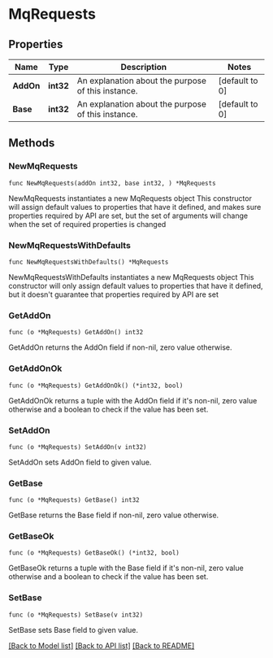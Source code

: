 # MqRequests

## Properties

Name | Type | Description | Notes
------------ | ------------- | ------------- | -------------
**AddOn** | **int32** | An explanation about the purpose of this instance. | [default to 0]
**Base** | **int32** | An explanation about the purpose of this instance. | [default to 0]

## Methods

### NewMqRequests

`func NewMqRequests(addOn int32, base int32, ) *MqRequests`

NewMqRequests instantiates a new MqRequests object
This constructor will assign default values to properties that have it defined,
and makes sure properties required by API are set, but the set of arguments
will change when the set of required properties is changed

### NewMqRequestsWithDefaults

`func NewMqRequestsWithDefaults() *MqRequests`

NewMqRequestsWithDefaults instantiates a new MqRequests object
This constructor will only assign default values to properties that have it defined,
but it doesn't guarantee that properties required by API are set

### GetAddOn

`func (o *MqRequests) GetAddOn() int32`

GetAddOn returns the AddOn field if non-nil, zero value otherwise.

### GetAddOnOk

`func (o *MqRequests) GetAddOnOk() (*int32, bool)`

GetAddOnOk returns a tuple with the AddOn field if it's non-nil, zero value otherwise
and a boolean to check if the value has been set.

### SetAddOn

`func (o *MqRequests) SetAddOn(v int32)`

SetAddOn sets AddOn field to given value.


### GetBase

`func (o *MqRequests) GetBase() int32`

GetBase returns the Base field if non-nil, zero value otherwise.

### GetBaseOk

`func (o *MqRequests) GetBaseOk() (*int32, bool)`

GetBaseOk returns a tuple with the Base field if it's non-nil, zero value otherwise
and a boolean to check if the value has been set.

### SetBase

`func (o *MqRequests) SetBase(v int32)`

SetBase sets Base field to given value.



[[Back to Model list]](../README.md#documentation-for-models) [[Back to API list]](../README.md#documentation-for-api-endpoints) [[Back to README]](../README.md)


